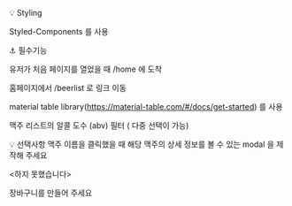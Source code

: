 💡 Styling

Styled-Components 를 사용

⚓   필수기능

유저가 처음 페이지를 열었을 때 /home 에 도착

홈페이지에서 /beerlist 로 링크 이동

material table library(https://material-table.com/#/docs/get-started) 를 사용

맥주 리스트의 알콜 도수 (abv) 필터 ( 다중 선택이 가능)


💡   선택사항
맥주 이름을 클릭했을 때 해당 맥주의 상세 정보를 볼 수 있는 modal 을 제작해 주세요

<하지 못했습니다>

장바구니를 만들어 주세요
     